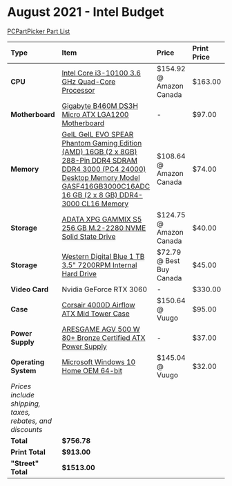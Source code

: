 # August 2021 - Intel Budget

[PCPartPicker Part List](https://ca.pcpartpicker.com/list/9CBGhk)

Type|Item|Price|Print Price|"Street" Price
:----|:----|:----|:----|:----
**CPU** | [Intel Core i3-10100 3.6 GHz Quad-Core Processor](https://ca.pcpartpicker.com/product/qtqBD3/intel-core-i3-10100-36-ghz-quad-core-processor-bx8070110100) | $154.92 @ Amazon Canada | $163.00 |-
**Motherboard** | [Gigabyte B460M DS3H Micro ATX LGA1200 Motherboard](https://ca.pcpartpicker.com/product/pCvqqs/gigabyte-b460m-ds3h-micro-atx-lga1200-motherboard-b460m-ds3h) |- | $97.00 |-
**Memory** | [GeIL GeIL EVO SPEAR Phantom Gaming Edition (AMD) 16GB (2 x 8GB) 288-Pin DDR4 SDRAM DDR4 3000 (PC4 24000) Desktop Memory Model GASF416GB3000C16ADC 16 GB (2 x 8 GB) DDR4-3000 CL16 Memory](https://ca.pcpartpicker.com/product/nRgQzy/geil-evo-spear-phantom-gaming-16-gb-2-x-8-gb-ddr4-3000-memory-gasf416gb3000c16adc) | $108.64 @ Amazon Canada | $74.00 |-
**Storage** | [ADATA XPG GAMMIX S5 256 GB M.2-2280 NVME Solid State Drive](https://ca.pcpartpicker.com/product/jGBTwP/adata-xpg-gammix-s5-256-gb-m2-2280-solid-state-drive-agammixs5-256gt-c) | $124.75 @ Amazon Canada | $40.00 |-
**Storage** | [Western Digital Blue 1 TB 3.5" 7200RPM Internal Hard Drive](https://ca.pcpartpicker.com/product/Yrdqqs/western-digital-blue-1-tb-35-7200rpm-internal-hard-drive-wdbh2d0010hnc-nrsn) | $72.79 @ Best Buy Canada | $45.00 |-
**Video Card**| Nvidia GeForce RTX 3060|- | $330.00 | $930.00
**Case** | [Corsair 4000D Airflow ATX Mid Tower Case](https://ca.pcpartpicker.com/product/bCYQzy/corsair-4000d-airflow-atx-mid-tower-case-cc-9011200-ww) | $150.64 @ Vuugo | $95.00 |-
**Power Supply** | [ARESGAME AGV 500 W 80+ Bronze Certified ATX Power Supply](https://ca.pcpartpicker.com/product/4qK2FT/aresgame-agv-500-w-80-bronze-certified-atx-power-supply-agv500) |- | $37.00 |-
**Operating System** | [Microsoft Windows 10 Home OEM 64-bit](https://ca.pcpartpicker.com/product/wtgPxr/microsoft-os-kw900140) | $145.04 @ Vuugo | $32.00 |-
 | *Prices include shipping, taxes, rebates, and discounts* |
 | **Total** | **$756.78**
 | **Print Total** | **$913.00**
 | **"Street" Total** | **$1513.00**
